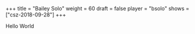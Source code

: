 +++
title = "Bailey Solo"
weight = 60
draft = false
player = "bsolo"
shows = ["csz-2018-09-28"]
+++

Hello World
